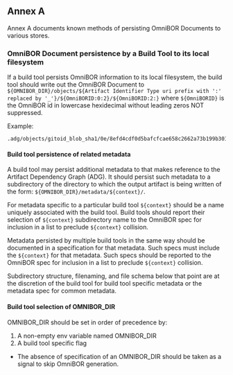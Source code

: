 ## Annex A

Annex A documents known methods of persisting OmniBOR Documents to various stores.
### OmniBOR Document persistence by a Build Tool to its local filesystem

If a build tool persists OmniBOR information to its local filesystem, the build tool should write out the OmniBOR Document to ```${OMNIBOR_DIR}/objects/${Artifact Identifier Type uri prefix with ':' replaced by '_'}/${OmniBORID:0:2}/${OmniBORID:2:}``` where ```${OmniBORID}``` is the OmniBOR id in lowercase hexidecimal without leading zeros NOT suppressed.

Example:

```
.adg/objects/gitoid_blob_sha1/0e/8efd4cdf0d5bafcfcae658c2662a73b199b301
```

#### Build tool persistence of related metadata

A build tool may persist additional metadata to that makes reference to the Artifact Dependency Graph (ADG).
It should persist such metadata to a subdirectory of the directory to which the output artifact is being written of the form: ```${OMNIBOR_DIR}/metadata/${context}/```.  

For metadata specific to a particular build tool ```${context}``` should be a name uniquely associated with the build tool.  Build tools should report their selection of ```${context}``` subdirectory name to the OmniBOR spec for inclusion in a list to preclude ```${context}``` collision.

Metadata persisted by multiple build tools in the same way should be documented in a specification for that metadata.  Such specs must include the ```${context}``` for that metadata.  Such specs should be reported to the OmniBOR spec for inclusion in a list to preclude ```${context}``` collision.

Subdirectory structure, filenaming, and file schema below that point are at the discretion of the build tool for build tool specific metadata or the metadata spec for common metadata.

#### Build tool selection of OMNIBOR_DIR

OMNIBOR_DIR should be set in order of precedence by:
1.  A non-empty env variable named OMNIBOR_DIR
2.  A build tool specific flag

- The absence of specification of an OMNIBOR_DIR should be taken as a signal to skip OmniBOR generation.
